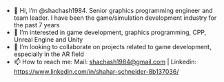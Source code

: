 - 👋 Hi, I’m @shachash1984. Senior graphics programming engineer and team leader. I have been the game/simulation development industry for the past 7 years
- 👀 I’m interested in game development, graphics programming, CPP, Unreal Engine and Unity
- 💞️ I’m looking to collaborate on projects related to game development, especially in the AR field
- 📫 How to reach me: Mail: shachash1984@gmail.com | Linkedin: https://www.linkedin.com/in/shahar-schneider-8b137036/

<!---
shachash1984/shachash1984 is a ✨ special ✨ repository because its `README.md` (this file) appears on your GitHub profile.
You can click the Preview link to take a look at your changes.
--->
